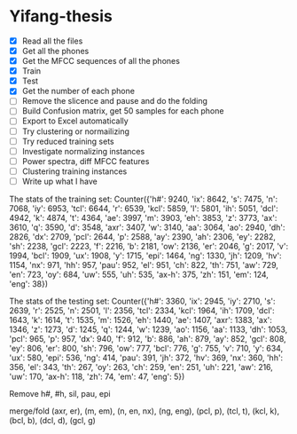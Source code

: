 # Yifang-thesis
<!-- TO DO -->
- [x] Read all the files
- [x] Get all the phones
- [x] Get the MFCC sequences of all the phones
- [x] Train
- [x] Test
- [x] Get the number of each phone
- [ ] Remove the slicence and pause and do the folding
- [ ] Build Confusion matrix, get 50 samples for each phone
- [ ] Export to Excel automatically
- [ ] Try clustering or normailizing
- [ ] Try reduced training sets
- [ ] Investigate normalizing instances
- [ ] Power spectra, diff MFCC features
- [ ] Clustering training instances
- [ ] Write up what I have

<!-- Notes -->
The stats of the training set: Counter({'h#': 9240, 'ix': 8642, 's': 7475, 'n': 7068, 'iy': 6953, 'tcl': 6644, 'r': 6539, 'kcl': 5859, 'l': 5801, 'ih': 5051, 'dcl': 4942, 'k': 4874, 't': 4364, 'ae': 3997, 'm': 3903, 'eh': 3853, 'z': 3773, 'ax': 3610, 'q': 3590, 'd': 3548, 'axr': 3407, 'w': 3140, 'aa': 3064, 'ao': 2940, 'dh': 2826, 'dx': 2709, 'pcl': 2644, 'p': 2588, 'ay': 2390, 'ah': 2306, 'ey': 2282, 'sh': 2238, 'gcl': 2223, 'f': 2216, 'b': 2181, 'ow': 2136, 'er': 2046, 'g': 2017, 'v': 1994, 'bcl': 1909, 'ux': 1908, 'y': 1715, 'epi': 1464, 'ng': 1330, 'jh': 1209, 'hv': 1154, 'nx': 971, 'hh': 957, 'pau': 952, 'el': 951, 'ch': 822, 'th': 751, 'aw': 729, 'en': 723, 'oy': 684, 'uw': 555, 'uh': 535, 'ax-h': 375, 'zh': 151, 'em': 124, 'eng': 38})

The stats of the testing set: Counter({'h#': 3360, 'ix': 2945, 'iy': 2710, 's': 2639, 'r': 2525, 'n': 2501, 'l': 2356, 'tcl': 2334, 'kcl': 1964, 'ih': 1709, 'dcl': 1643, 'k': 1614, 't': 1535, 'm': 1526, 'eh': 1440, 'ae': 1407, 'axr': 1383, 'ax': 1346, 'z': 1273, 'd': 1245, 'q': 1244, 'w': 1239, 'ao': 1156, 'aa': 1133, 'dh': 1053, 'pcl': 965, 'p': 957, 'dx': 940, 'f': 912, 'b': 886, 'ah': 879, 'ay': 852, 'gcl': 808, 'ey': 806, 'er': 800, 'sh': 796, 'ow': 777, 'bcl': 776, 'g': 755, 'v': 710, 'y': 634, 'ux': 580, 'epi': 536, 'ng': 414, 'pau': 391, 'jh': 372, 'hv': 369, 'nx': 360, 'hh': 356, 'el': 343, 'th': 267, 'oy': 263, 'ch': 259, 'en': 251, 'uh': 221, 'aw': 216, 'uw': 170, 'ax-h': 118, 'zh': 74, 'em': 47, 'eng': 5})

Remove h#, #h, sil, pau, epi

merge/fold (axr, er), (m, em), (n, en, nx), (ng, eng), (pcl, p), (tcl, t), (kcl, k), (bcl, b), (dcl, d), (gcl, g)